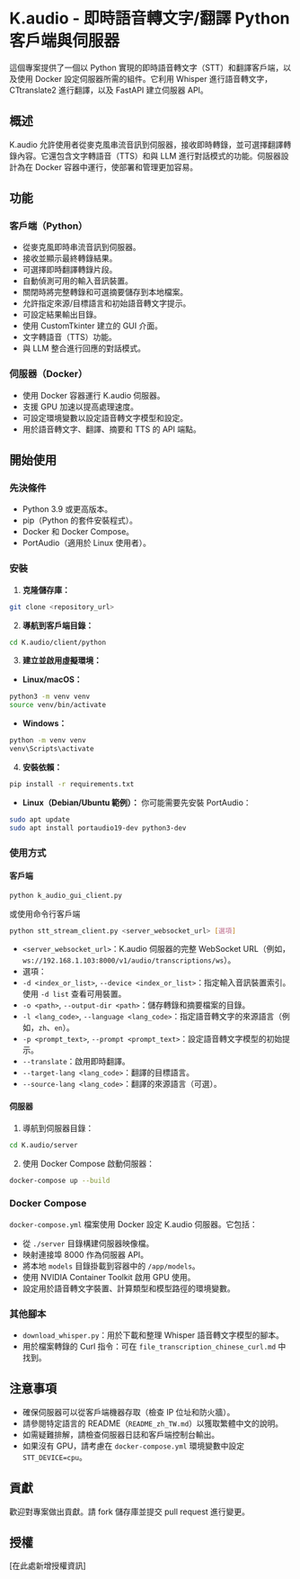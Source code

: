 # K.audio - 即時語音轉文字/翻譯 Python 客戶端與伺服器

這個專案提供了一個以 Python 實現的即時語音轉文字（STT）和翻譯客戶端，以及使用 Docker 設定伺服器所需的組件。它利用 Whisper 進行語音轉文字，CTtranslate2 進行翻譯，以及 FastAPI 建立伺服器 API。

## 概述

K.audio 允許使用者從麥克風串流音訊到伺服器，接收即時轉錄，並可選擇翻譯轉錄內容。它還包含文字轉語音（TTS）和與 LLM 進行對話模式的功能。伺服器設計為在 Docker 容器中運行，使部署和管理更加容易。

## 功能

### 客戶端（Python）

- 從麥克風即時串流音訊到伺服器。
- 接收並顯示最終轉錄結果。
- 可選擇即時翻譯轉錄片段。
- 自動偵測可用的輸入音訊裝置。
- 關閉時將完整轉錄和可選摘要儲存到本地檔案。
- 允許指定來源/目標語言和初始語音轉文字提示。
- 可設定結果輸出目錄。
- 使用 CustomTkinter 建立的 GUI 介面。
- 文字轉語音（TTS）功能。
- 與 LLM 整合進行回應的對話模式。

### 伺服器（Docker）

- 使用 Docker 容器運行 K.audio 伺服器。
- 支援 GPU 加速以提高處理速度。
- 可設定環境變數以設定語音轉文字模型和設定。
- 用於語音轉文字、翻譯、摘要和 TTS 的 API 端點。

## 開始使用

### 先決條件

- Python 3.9 或更高版本。
- pip（Python 的套件安裝程式）。
- Docker 和 Docker Compose。
- PortAudio（適用於 Linux 使用者）。

### 安裝

1. **克隆儲存庫：**

```bash
git clone <repository_url>
```

2. **導航到客戶端目錄：**

```bash
cd K.audio/client/python
```

3. **建立並啟用虛擬環境：**

- **Linux/macOS：**

```bash
python3 -m venv venv
source venv/bin/activate
```

- **Windows：**

```bash
python -m venv venv
venv\Scripts\activate
```

4. **安裝依賴：**

```bash
pip install -r requirements.txt
```

- **Linux（Debian/Ubuntu 範例）：** 你可能需要先安裝 PortAudio：

```bash
sudo apt update
sudo apt install portaudio19-dev python3-dev
```

### 使用方式

#### 客戶端

```bash
python k_audio_gui_client.py
```

或使用命令行客戶端

```bash
python stt_stream_client.py <server_websocket_url> [選項]
```

- `<server_websocket_url>`：K.audio 伺服器的完整 WebSocket URL（例如，`ws://192.168.1.103:8000/v1/audio/transcriptions/ws`）。
- 選項：
- `-d <index_or_list>`, `--device <index_or_list>`：指定輸入音訊裝置索引。使用 `-d list` 查看可用裝置。
- `-o <path>`, `--output-dir <path>`：儲存轉錄和摘要檔案的目錄。
- `-l <lang_code>`, `--language <lang_code>`：指定語音轉文字的來源語言（例如，`zh`、`en`）。
- `-p <prompt_text>`, `--prompt <prompt_text>`：設定語音轉文字模型的初始提示。
- `--translate`：啟用即時翻譯。
- `--target-lang <lang_code>`：翻譯的目標語言。
- `--source-lang <lang_code>`：翻譯的來源語言（可選）。

#### 伺服器

1. 導航到伺服器目錄：

```bash
cd K.audio/server
```

2. 使用 Docker Compose 啟動伺服器：

```bash
docker-compose up --build
```

### Docker Compose

`docker-compose.yml` 檔案使用 Docker 設定 K.audio 伺服器。它包括：

- 從 `./server` 目錄構建伺服器映像檔。
- 映射連接埠 8000 作為伺服器 API。
- 將本地 `models` 目錄掛載到容器中的 `/app/models`。
- 使用 NVIDIA Container Toolkit 啟用 GPU 使用。
- 設定用於語音轉文字裝置、計算類型和模型路徑的環境變數。

### 其他腳本

- `download_whisper.py`：用於下載和整理 Whisper 語音轉文字模型的腳本。
- 用於檔案轉錄的 Curl 指令：可在 `file_transcription_chinese_curl.md` 中找到。

## 注意事項

- 確保伺服器可以從客戶端機器存取（檢查 IP 位址和防火牆）。
- 請參閱特定語言的 README（`README_zh_TW.md`）以獲取繁體中文的說明。
- 如需疑難排解，請檢查伺服器日誌和客戶端控制台輸出。
- 如果沒有 GPU，請考慮在 `docker-compose.yml` 環境變數中設定 `STT_DEVICE=cpu`。

## 貢獻

歡迎對專案做出貢獻。請 fork 儲存庫並提交 pull request 進行變更。

## 授權

[在此處新增授權資訊]
